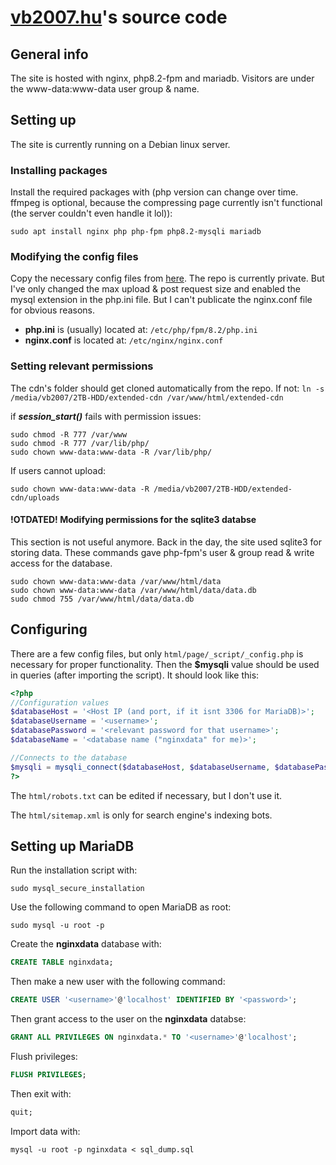 # [vb2007.hu](https://vb2007.hu)'s source code

## General info

The site is hosted with nginx, php8.2-fpm and mariadb.
Visitors are under the www-data:www-data user group & name.

## Setting up

The site is currently running on a Debian linux server.

### Installing packages

Install the required packages with (php version can change over time. ffmpeg is optional, because the compressing page currently isn't functional (the server couldn't even handle it lol)):

```sudo apt install nginx php php-fpm php8.2-mysqli mariadb```

### Modifying the config files

Copy the necessary config files from [here](https://github.com/vb2007/raspberry-configurations). The repo is currently private.
But I've only changed the max upload & post request size and enabled the mysql extension in the php.ini file. But I can't publicate the nginx.conf file for obvious reasons.

- **php.ini** is (usually) located at: ```/etc/php/fpm/8.2/php.ini```
- **nginx.conf** is located at: ```/etc/nginx/nginx.conf```

### Setting relevant permissions

The cdn's folder should get cloned automatically from the repo. If not:
```ln -s /media/vb2007/2TB-HDD/extended-cdn /var/www/html/extended-cdn```

if ***session_start()*** fails with permission issues:
```
sudo chmod -R 777 /var/www
sudo chmod -R 777 /var/lib/php/
sudo chown www-data:www-data -R /var/lib/php/
```

If users cannot upload:
```
sudo chown www-data:www-data -R /media/vb2007/2TB-HDD/extended-cdn/uploads
```

#### !OTDATED! Modifying permissions for the sqlite3 databse

This section is not useful anymore. Back in the day, the site used sqlite3 for storing data. These commands gave php-fpm's user & group read & write access for the database.

```
sudo chown www-data:www-data /var/www/html/data
sudo chown www-data:www-data /var/www/html/data/data.db
sudo chmod 755 /var/www/html/data/data.db
```

## Configuring

There are a few config files, but only ```html/page/_script/_config.php``` is necessary for proper functionality. Then the **$mysqli** value should be used in queries (after importing the script).
It should look like this:
```php
<?php
//Configuration values
$databaseHost = '<Host IP (and port, if it isnt 3306 for MariaDB)>';
$databaseUsername = '<username>';
$databasePassword = '<relevant password for that username>';
$databaseName = '<database name ("nginxdata" for me)>';

//Connects to the database
$mysqli = mysqli_connect($databaseHost, $databaseUsername, $databasePassword, $databaseName); 
?>
```

The ```html/robots.txt``` can be edited if necessary, but I don't use it.

The ```html/sitemap.xml``` is only for search engine's indexing bots.

## Setting up MariaDB

Run the installation script with:

```sudo mysql_secure_installation```

Use the following command to open MariaDB as root:

```sudo mysql -u root -p```

Create the **nginxdata** database with:

```sql
CREATE TABLE nginxdata;
```

Then make a new user with the following command:

```sql
CREATE USER '<username>'@'localhost' IDENTIFIED BY '<password>';
```

Then grant access to the user on the **nginxdata** databse:

```sql
GRANT ALL PRIVILEGES ON nginxdata.* TO '<username>'@'localhost';
```

Flush privileges:

```sql
FLUSH PRIVILEGES;
```

Then exit with:

```sql
quit;
```

Import data with:

```
mysql -u root -p nginxdata < sql_dump.sql
```